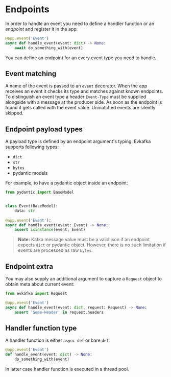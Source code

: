 # Endpoints

In order to handle an event you need to define a handler function or an *endpoint* and register it in the app:

```python
@app.event('Event')
async def handle_event(event: dict) -> None:
    await do_something_with(event)
```

You can define an endpoint for an every event type you need to handle.

## Event matching

A name of the event is passed to an `event` decorator. When the app receives an event
it checks its type and matches against known endpoints. To distinguish an event type 
a header `Event-Type` must be supplied alongside with a message at the producer side.
As soon as the endpoint is found it gets called with the event value. 
Unmatched events are silently skipped.

## Endpoint payload types

A payload type is defined by an endpoint argument's typing. Evkafka supports 
following types:

- `dict`
- `str`
- `bytes`
- pydantic models

For example, to have a pydantic object inside an endpoint:

```python
from pydantic import BaseModel


class Event(BaseModel):
    data: str
    
@app.event('Event'):
async def handle_event(event: Event) -> None:
    assert isinstance(event, Event)
```

> **Note:** Kafka message value must be a valid json if an endpoint expects `dict` or pydantic object. However,
there is no such limitation if events are processed as raw `bytes`.


## Endpoint extra

You may also supply an additional argument to capture a `Request` object to obtain meta about
current event:

```python
from evkafka import Request

@app.event('Event')
async def handle_event(event: dict, request: Request) -> None:
    assert 'Some-Header' in request.headers
```

## Handler function type

A handler function is either `async def` or bare `def`:

```python
@app.event('Event')
def handle_event(event: dict) -> None:
    do_something_with(event)
```
In latter case handler function is executed in a thread pool.

